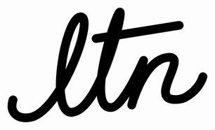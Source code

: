 <div align="center">
	<br>
		<svg x="0px" y="0px"
	 viewBox="0 0 471.5 271.7" id="ltn" width="472" height="272">
<g id="lines">
	<path class="ltn" fill="none" stroke="#000" stroke-width="20" stroke-linecap="round" stroke-linejoin="round" stroke-miterlimit="10" d="
		M20.9,215.8c-9,28.1,9,43.9,36,40.6c72-8.8,153-234.8,117-230.4s-72,224.8-18,218.2c63-7.7,117-230.4,108-229.3
		c-9,1.1-81,225.9-18,218.2c27-3.3,72-107.8,72-107.8l-27,102.3c0,0,27-102.3,81-108.9c54-6.6-54,105.6,27,95.7
		c18-2.2,45-23.5,54-51.6"/>
		<line class="line" fill="none" stroke="#000000" stroke-width="20" stroke-linecap="round" stroke-miterlimit="10" x1="209.9" y1="75.6" x2="398.9" y2="45.4"/>
</g>
</svg>
	<br>
</div>
